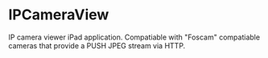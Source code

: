 IPCameraView
============

IP camera viewer iPad application.  Compatiable with "Foscam" compatiable cameras 
that provide a PUSH JPEG stream via HTTP.
